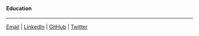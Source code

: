 #### Education

---

[Email](mailto:malhotrarajsimar09@gmail.com) | [LinkedIn](https://linkedin.com/in/simar-malhotra) | [GitHub](https://github.com/simar-malhotra09) | [Twitter](https://twitter.com/Simar32781526)
